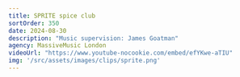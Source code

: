 ```yaml
---
title: SPRITE spice club
sortOrder: 350
date: 2024-08-30
description: "Music supervision: James Goatman"
agency: MassiveMusic London
videoUrl: "https://www.youtube-nocookie.com/embed/efYKwe-aTIU"
img: '/src/assets/images/clips/sprite.png'
---
```

